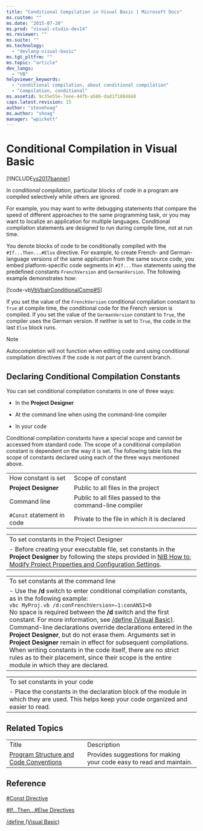 ```yaml
---
title: "Conditional Compilation in Visual Basic | Microsoft Docs"
ms.custom: ""
ms.date: "2015-07-20"
ms.prod: "visual-studio-dev14"
ms.reviewer: ""
ms.suite: ""
ms.technology: 
  - "devlang-visual-basic"
ms.tgt_pltfrm: ""
ms.topic: "article"
dev_langs: 
  - "VB"
helpviewer_keywords: 
  - "conditional compilation, about conditional compilation"
  - "compilation, conditional"
ms.assetid: 9c35e55e-7eee-44fb-a586-dad1f1884848
caps.latest.revision: 15
author: "stevehoag"
ms.author: "shoag"
manager: "wpickett"
---
```

# Conditional Compilation in Visual Basic
[!INCLUDE[vs2017banner](../../../includes/vs2017banner.md)]

In *conditional compilation*, particular blocks of code in a program are compiled selectively while others are ignored.  
  
 For example, you may want to write debugging statements that compare the speed of different approaches to the same programming task, or you may want to localize an application for multiple languages. Conditional compilation statements are designed to run during compile time, not at run time.  
  
 You denote blocks of code to be conditionally compiled with the `#If...Then...#Else` directive. For example, to create French- and German-language versions of the same application from the same source code, you embed platform-specific code segments in `#If...Then` statements using the predefined constants `FrenchVersion` and `GermanVersion`. The following example demonstrates how:  
  
 [!code-vb[VbVbalrConditionalComp#5](../../../visual-basic/language-reference/directives/codesnippet/visualbasic/conditional-compilation_1.vb)]  
  
 If you set the value of the `FrenchVersion` conditional compilation constant to `True` at compile time, the conditional code for the French version is compiled. If you set the value of the `GermanVersion` constant to `True`, the compiler uses the German version. If neither is set to `True`, the code in the last `Else` block runs.  
  
> [!NOTE]
>  Autocompletion will not function when editing code and using conditional compilation directives if the code is not part of the current branch.  
  
## Declaring Conditional Compilation Constants  
 You can set conditional compilation constants in one of three ways:  
  
-   In the **Project Designer**  
  
-   At the command line when using the command-line compiler  
  
-   In your code  
  
 Conditional compilation constants have a special scope and cannot be accessed from standard code. The scope of a conditional compilation constant is dependent on the way it is set. The following table lists the scope of constants declared using each of the three ways mentioned above.  
  
|||  
|-|-|  
|How constant is set|Scope of constant|  
|**Project Designer**|Public to all files in the project|  
|Command line|Public to all files passed to the command-line compiler|  
|`#Const` statement in code|Private to the file in which it is declared|  
  
||  
|-|  
|To set constants in the Project Designer|  
|-   Before creating your executable file, set constants in the **Project Designer** by following the steps provided in [NIB How to: Modify Project Properties and Configuration Settings](http://msdn.microsoft.com/en-us/e7184bc5-2f2b-4b4f-aa9a-3ecfcbc48b67).|  
  
||  
|-|  
|To set constants at the command line|  
|-   Use the **/d** switch to enter conditional compilation constants, as in the following example:<br />     `vbc MyProj.vb /d:conFrenchVersion=–1:conANSI=0`<br />     No space is required between the **/d** switch and the first constant. For more information, see [/define (Visual Basic)](../../../visual-basic/reference/command-line-compiler/define-visual-basic.md).<br />     Command-line declarations override declarations entered in the **Project Designer**, but do not erase them. Arguments set in **Project Designer** remain in effect for subsequent compilations.<br />     When writing constants in the code itself, there are no strict rules as to their placement, since their scope is the entire module in which they are declared.|  
  
||  
|-|  
|To set constants in your code|  
|-   Place the constants in the declaration block of the module in which they are used. This helps keep your code organized and easier to read.|  
  
## Related Topics  
  
|||  
|-|-|  
|Title|Description|  
|[Program Structure and Code Conventions](../../../visual-basic/programming-guide/program-structure/program-structure-and-code-conventions.md)|Provides suggestions for making your code easy to read and maintain.|  
  
## Reference  
 [#Const Directive](../../../visual-basic/language-reference/directives/const-directive.md)  
  
 [#If...Then...#Else Directives](../../../visual-basic/language-reference/directives/if-then-else-directives.md)  
  
 [/define (Visual Basic)](../../../visual-basic/reference/command-line-compiler/define-visual-basic.md)